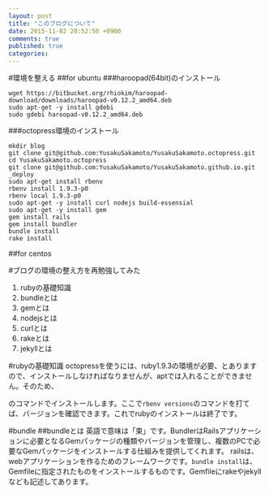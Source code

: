```yaml
---
layout: post
title: "このブログについて"
date: 2015-11-02 20:52:50 +0900
comments: true
published: true
categories: 
---
```


#環境を整える
##for ubuntu
###haroopad(64bit)のインストール
```
wget https://bitbucket.org/rhiokim/haroopad-download/downloads/haroopad-v0.12.2_amd64.deb
sudo apt-get -y install gdebi
sudo gdebi haroopad-v0.12.2_amd64.deb
```

###octopress環境のインストール
```
mkdir blog
git clone git@github.com:YusakuSakamoto/YusakuSakamoto.octopress.git
cd YusakuSakamoto.octopress
git clone git@github.com:YusakuSakamoto/YusakuSakamoto.github.io.git _deploy
sudo apt-get install rbenv
rbenv install 1.9.3-p0
rbenv local 1.9.3-p0
sudo apt-get -y install curl nodejs build-essensial
sudo apt-get -y install gem
gem install rails
gem install bundler
bundle install
rake install
```
##for centos


#ブログの環境の整え方を再勉強してみた
1. rubyの基礎知識
2. bundleとは
3. gemとは
4. nodejsとは
5. curlとは
6. rakeとは
7. jekyllとは

#rubyの基礎知識
octopressを使うには、ruby1.9.3の環境が必要、とありますので、インストールしなければなりませんが、aptでは入れることができません。そのため、

のコマンドでインストールします。ここで`rbenv versions`のコマンドを打てば、バージョンを確認できます。これでrubyのインストールは終了です。

#bundle
##bundleとは
英語で意味は「束」です。BundlerはRailsアプリケーションに必要となるGemパッケージの種類やバージョンを管理し、複数のPCで必要なGemパッケージをインストールする仕組みを提供してくれます。
railsは、webアプリケーションを作るためのフレームワークです。`bundle install`は、Gemfileに指定されたものをインストールするものです。Gemfileにrakeやjekyllなども記述してあります。
